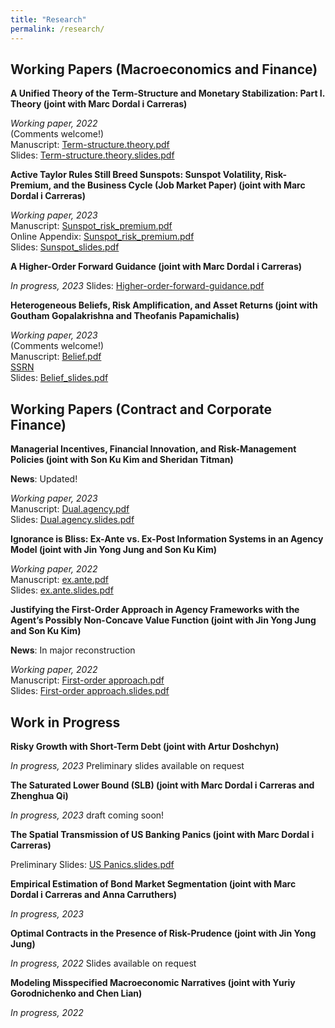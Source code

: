 ```yaml
---
title: "Research"
permalink: /research/
---
```


## Working Papers (Macroeconomics and Finance)

**A Unified Theory of the Term-Structure and Monetary Stabilization: Part I. Theory (joint with Marc Dordal i Carreras)** 

  *Working paper, 2022*     
  (Comments welcome!)\
  Manuscript: [Term-structure.theory.pdf](/files/Term_Structure.pdf)   
  Slides: [Term-structure.theory.slides.pdf](/files/0Seung_JMP2_slides.pdf)  


**Active Taylor Rules Still Breed Sunspots: Sunspot Volatility, Risk-Premium, and the Business Cycle (Job Market Paper) (joint with Marc Dordal i Carreras)** 
  
  *Working paper, 2023*  
  Manuscript: [Sunspot_risk_premium.pdf](/files/Sunspot_main.pdf)  
  Online Appendix: [Sunspot_risk_premium.pdf](/files/Sunspot_appendix.pdf)  
  Slides: [Sunspot_slides.pdf](/files/Sunspot_slides.pdf)  


**A Higher-Order Forward Guidance (joint with Marc Dordal i Carreras)**  

  *In progress, 2023*
  Slides: [Higher-order-forward-guidance.pdf](/files/higherFG_slides.pdf)  


**Heterogeneous Beliefs, Risk Amplification, and Asset Returns (joint with Goutham Gopalakrishna and Theofanis Papamichalis)** 
  
  *Working paper, 2023*  
    (Comments welcome!)\
  Manuscript: [Belief.pdf](/files/Beliefs_v1_Seung.pdf)    
  [SSRN](https://papers.ssrn.com/sol3/papers.cfm?abstract_id=3932647)     
  Slides: [Belief_slides.pdf](/files/Beliefs_slides.pdf)  




## Working Papers (Contract and Corporate Finance)


**Managerial Incentives, Financial Innovation, and Risk-Management Policies (joint with Son Ku Kim and Sheridan Titman)** 

  **News**: Updated!
  
  *Working paper, 2023*  
  Manuscript: [Dual.agency.pdf](/files/klt_revised_v1.pdf)  
  Slides: [Dual.agency.slides.pdf](/files/Dual_agency_and_risk_management.pdf)    
 
 
**Ignorance is Bliss: Ex-Ante vs. Ex-Post Information Systems in an Agency Model (joint with Jin Yong Jung and Son Ku Kim)** 
  
  *Working paper, 2022*  
  Manuscript: [ex.ante.pdf](/files/Ex_Post_vs_Ex_Ante.pdf)  
  Slides: [ex.ante.slides.pdf](/files/Ex_Post_vs_Ex_Ante_slides.pdf)    


**Justifying the First-Order Approach in Agency Frameworks with the Agent’s Possibly Non-Concave Value Function (joint with Jin Yong Jung and Son Ku Kim)** 

  **News**: In major reconstruction

  *Working paper, 2022*  
  Manuscript: [First-order approach.pdf](/files/First_order_approach_draft.pdf)  
  Slides: [First-order approach.slides.pdf](/files/First_order_approach_slides.pdf)  


## Work in Progress


**Risky Growth with Short-Term Debt (joint with Artur Doshchyn)**  

  *In progress, 2023* Preliminary slides available on request

**The Saturated Lower Bound (SLB) (joint with Marc Dordal i Carreras and Zhenghua Qi)**  

  *In progress, 2023* draft coming soon!
  
**The Spatial Transmission of US Banking Panics (joint with Marc Dordal i Carreras)**  

  Preliminary Slides: [US Panics.slides.pdf](/files/US_Panics_paper.pdf)  

**Empirical Estimation of Bond Market Segmentation (joint with Marc Dordal i Carreras and Anna Carruthers)**  

  *In progress, 2023* 
  
**Optimal Contracts in the Presence of Risk-Prudence (joint with Jin Yong Jung)**  

  *In progress, 2022*  Slides available on request

**Modeling Misspecified Macroeconomic Narratives (joint with Yuriy Gorodnichenko and Chen Lian)**  

  *In progress, 2022*  


